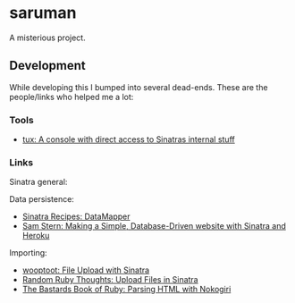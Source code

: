 # saruman

A misterious project.

## Development

While developing this I bumped into several dead-ends.
These are the people/links who helped me a lot:

### Tools

* [tux: A console with direct access to Sinatras internal stuff](https://github.com/cldwalker/tux)

### Links

Sinatra general:

Data persistence:

* [Sinatra Recipes: DataMapper](http://recipes.sinatrarb.com/p/models/data_mapper?#article)
* [Sam Stern: Making a Simple, Database-Driven website with Sinatra and Heroku](http://samuelstern.wordpress.com/2012/11/28/making-a-simple-database-driven-website-with-sinatra-and-heroku/)

Importing:

* [wooptoot: File Upload with Sinatra](http://www.wooptoot.com/file-upload-with-sinatra)
* [Random Ruby Thoughts: Upload Files in Sinatra](http://alfuken.tumblr.com/post/874428235/upload-and-download-files-in-sinatra)
* [The Bastards Book of Ruby: Parsing HTML with Nokogiri](http://ruby.bastardsbook.com/chapters/html-parsing/)

